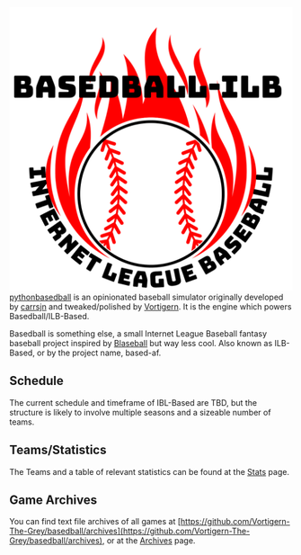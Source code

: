 ![Basedball-ILB: Internet League Baseball](/images/BASED-ILB.png)
[pythonbasedball](https://github.com/Vortigern-The-Grey/pythonbasedball) is an opinionated baseball simulator originally developed by [carrsjn](https://github.com/carrsjn) and tweaked/polished by [Vortigern](https://github.com/Vortigern-The-Grey). It is the engine which powers Basedball/ILB-Based.

Basedball is something else, a small Internet League Baseball fantasy baseball project inspired by [Blaseball](https://blaseball.com) but way less cool. Also known as ILB-Based, or by the project name, based-af.

## Schedule
The current schedule and timeframe of IBL-Based are TBD, but the structure is likely to involve multiple seasons and a sizeable number of teams.

## Teams/Statistics
The Teams and a table of relevant statistics can be found at the [Stats](/stats.md) page.

## Game Archives
You can find text file archives of all games at [https://github.com/Vortigern-The-Grey/basedball/archives](https://github.com/Vortigern-The-Grey/basedball/archives), or at the [Archives](/archives.md) page. 